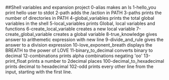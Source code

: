 ##Shell variables and expansion project
0-alias makes an ls
1-hello_you print hello user to stdot
2-path adds the /action in PATH
3-paths prints the number of directories in PATH
4-global_variables prints the total global variables in the shell
5-local_variables prints Global, local variables and functions
6-create_local_variable creates a new local variable
7-create_global_variable creates a global variable
8-true_knowledge gives answer to arithemetic expression with new line
9-divide_and_rule gives the answer to a division expression
10-love_exponent_breath displays the BREATH to the power of LOVE
11-binary_to_decimal converts binary to decimal
12-combinations prints alpha combinations negating 'oo'
13-print_float prints a number to 2decimal places
100-decimal_to_hexadecimal prints decimal to hexadecimal
102-odd prints every other line from the input, starting with the first line.
